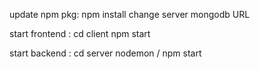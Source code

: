 update npm pkg: npm install
change server mongodb URL 

start frontend : 
cd client
npm start


start backend :
cd server
nodemon / npm start



